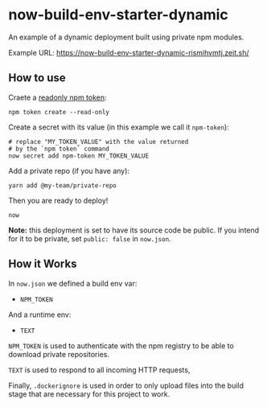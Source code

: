 # now-build-env-starter-dynamic

An example of a dynamic deployment built using private npm
modules.

Example URL: https://now-build-env-starter-dynamic-rismihvmtj.zeit.sh/

## How to use

Craete a [readonly npm token](https://docs.npmjs.com/getting-started/working_with_tokens):

```console
npm token create --read-only
```

Create a secret with its value (in this example we call it `npm-token`):

```console
# replace "MY_TOKEN_VALUE" with the value returned
# by the `npm token` command
now secret add npm-token MY_TOKEN_VALUE
```

Add a private repo (if you have any):

```console
yarn add @my-team/private-repo
```

Then you are ready to deploy!

```console
now
```

**Note:** this deployment is set to have its source code be public. If
you intend for it to be private, set `public: false` in `now.json`.

## How it Works

In `now.json` we defined a build env var:

- `NPM_TOKEN`

And a runtime env:

- `TEXT`

`NPM_TOKEN` is used to authenticate with the npm registry to be
able to download private repositories.

`TEXT` is used to respond to all incoming HTTP requests,

Finally, `.dockerignore` is used in order to only upload files into the build
stage that are necessary for this project to work.
